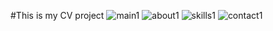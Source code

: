 #This is my CV project
![main1](https://user-images.githubusercontent.com/68735860/108543354-278a2280-730f-11eb-8ec1-48f6f6a10a5c.png)
![about1](https://user-images.githubusercontent.com/68735860/108543320-1e995100-730f-11eb-9614-71ee989254de.png)
![skills1](https://user-images.githubusercontent.com/68735860/108543333-21944180-730f-11eb-81e1-9b91021f0297.png)
![contact1](https://user-images.githubusercontent.com/68735860/108543325-20631480-730f-11eb-92e9-af1b629b08d3.png)